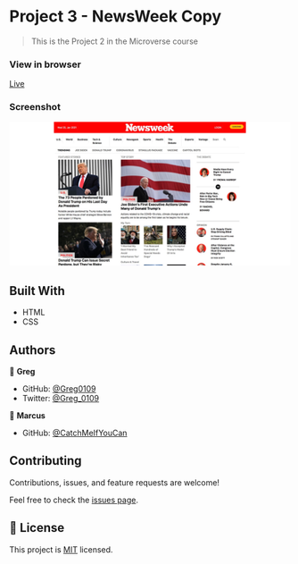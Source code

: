# Project 3 - NewsWeek Copy

> This is the Project 2 in the Microverse course

### View in browser
[Live](https://greg0109.github.io/NewsWeek/)

### Screenshot
![Screenshot](assets/NewsWeek.png)

## Built With

- HTML
- CSS

## Authors

👤 **Greg**

- GitHub: [@Greg0109](https://github.com/greg0109)
- Twitter: [@Greg_0109](https://twitter.com/greg_0109)

👤 **Marcus**

- GitHub: [@CatchMeIfYouCan](https://github.com/CacheMeGifYouCan)

## Contributing

Contributions, issues, and feature requests are welcome!

Feel free to check the [issues page](issues/).

## 📝 License

This project is [MIT](LICENSE) licensed.
